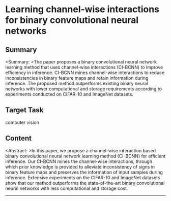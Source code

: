 # Learning channel-wise interactions for binary convolutional neural networks

## Summary

<Summary: >The paper proposes a binary convolutional neural network learning method that uses channel-wise interactions (CI-BCNN) to improve efficiency in inference. CI-BCNN mines channel-wise interactions to reduce inconsistencies in binary feature maps and retain information during inference. The proposed method outperforms existing binary neural networks with lower computational and storage requirements according to experiments conducted on CIFAR-10 and ImageNet datasets.


## Target Task

computer vision

## Content

<Abstract: >In this paper, we propose a channel-wise interaction based binary convolutional neural network learning method (CI-BCNN) for efficient inference. Our CI-BCNN mines the channel-wise interactions, through which prior knowledge is provided to alleviate inconsistency of signs in binary feature maps and preserves the information of input samples during inference. Extensive experiments on the CIFAR-10 and ImageNet datasets show that our method outperforms the state-of-the-art binary convolutional neural networks with less computational and storage cost.



---

